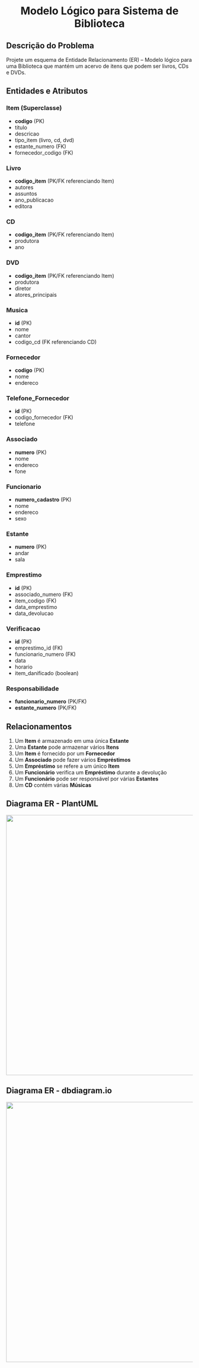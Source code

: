 <h1 align="center">Modelo Lógico para Sistema de Biblioteca</h1>
        <section id="descricao">
            <h2>Descrição do Problema</h2>
            <p>Projete um esquema de Entidade Relacionamento (ER) – Modelo lógico para uma Biblioteca que mantém um acervo de itens que podem ser livros, CDs e DVDs.</p>
        </section>
        <section id="entidades">
            <h2>Entidades e Atributos</h2>
            <article class="entity">
                <h3>Item (Superclasse)</h3>
                <ul>
                    <li><strong>codigo</strong> (PK)</li>
                    <li>titulo</li>
                    <li>descricao</li>
                    <li>tipo_item (livro, cd, dvd)</li>
                    <li>estante_numero (FK)</li>
                    <li>fornecedor_codigo (FK)</li>
                </ul>
            </article>
            <article class="entity">
                <h3>Livro</h3>
                <ul>
                    <li><strong>codigo_item</strong> (PK/FK referenciando Item)</li>
                    <li>autores</li>
                    <li>assuntos</li>
                    <li>ano_publicacao</li>
                    <li>editora</li>
                </ul>
            </article>
            <article class="entity">
                <h3>CD</h3>
                <ul>
                    <li><strong>codigo_item</strong> (PK/FK referenciando Item)</li>
                    <li>produtora</li>
                    <li>ano</li>
                </ul>
            </article>
            <article class="entity">
                <h3>DVD</h3>
                <ul>
                    <li><strong>codigo_item</strong> (PK/FK referenciando Item)</li>
                    <li>produtora</li>
                    <li>diretor</li>
                    <li>atores_principais</li>
                </ul>
            </article>
            <article class="entity">
                <h3>Musica</h3>
                <ul>
                    <li><strong>id</strong> (PK)</li>
                    <li>nome</li>
                    <li>cantor</li>
                    <li>codigo_cd (FK referenciando CD)</li>
                </ul>
            </article>
            <article class="entity">
                <h3>Fornecedor</h3>
                <ul>
                    <li><strong>codigo</strong> (PK)</li>
                    <li>nome</li>
                    <li>endereco</li>
                </ul>
            </article>
            <article class="entity">
                <h3>Telefone_Fornecedor</h3>
                <ul>
                    <li><strong>id</strong> (PK)</li>
                    <li>codigo_fornecedor (FK)</li>
                    <li>telefone</li>
                </ul>
            </article>
            <article class="entity">
                <h3>Associado</h3>
                <ul>
                    <li><strong>numero</strong> (PK)</li>
                    <li>nome</li>
                    <li>endereco</li>
                    <li>fone</li>
                </ul>
            </article>
            <article class="entity">
                <h3>Funcionario</h3>
                <ul>
                    <li><strong>numero_cadastro</strong> (PK)</li>
                    <li>nome</li>
                    <li>endereco</li>
                    <li>sexo</li>
                </ul>
            </article>
            <article class="entity">
                <h3>Estante</h3>
                <ul>
                    <li><strong>numero</strong> (PK)</li>
                    <li>andar</li>
                    <li>sala</li>
                </ul>
            </article>
            <article class="entity">
                <h3>Emprestimo</h3>
                <ul>
                    <li><strong>id</strong> (PK)</li>
                    <li>associado_numero (FK)</li>
                    <li>item_codigo (FK)</li>
                    <li>data_emprestimo</li>
                    <li>data_devolucao</li>
                </ul>
            </article>
            <article class="entity">
                <h3>Verificacao</h3>
                <ul>
                    <li><strong>id</strong> (PK)</li>
                    <li>emprestimo_id (FK)</li>
                    <li>funcionario_numero (FK)</li>
                    <li>data</li>
                    <li>horario</li>
                    <li>item_danificado (boolean)</li>
                </ul>
            </article>
            <article class="entity">
                <h3>Responsabilidade</h3>
                <ul>
                    <li><strong>funcionario_numero</strong> (PK/FK)</li>
                    <li><strong>estante_numero</strong> (PK/FK)</li>
                </ul>
            </article>
        </section>
        <section id="relacionamentos">
            <h2>Relacionamentos</h2>
            <ol>
                <li class="relationship">Um <strong>Item</strong> é armazenado em uma única <strong>Estante</strong></li>
                <li class="relationship">Uma <strong>Estante</strong> pode armazenar vários <strong>Itens</strong></li>
                <li class="relationship">Um <strong>Item</strong> é fornecido por um <strong>Fornecedor</strong></li>
                <li class="relationship">Um <strong>Associado</strong> pode fazer vários <strong>Empréstimos</strong></li>
                <li class="relationship">Um <strong>Empréstimo</strong> se refere a um único <strong>Item</strong></li>
                <li class="relationship">Um <strong>Funcionário</strong> verifica um <strong>Empréstimo</strong> durante a devolução</li>
                <li class="relationship">Um <strong>Funcionário</strong> pode ser responsável por várias <strong>Estantes</strong></li>
                <li class="relationship">Um <strong>CD</strong> contém várias <strong>Músicas</strong></li>
            </ol>
        </section>
        <section id="diagrama">
            <h2>Diagrama ER - PlantUML</h2>
            <img src="/Aula03/assets/img/diagrama-er-plantuml.png" width=700px height=700px/>
            <h2>Diagrama ER - dbdiagram.io</h2>
            <img src="/Aula03/assets/img/diagrama-er-dbdiagramIO.png" width=700px height=700px/>
        </section>
